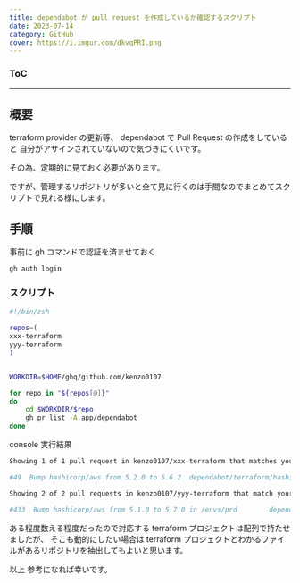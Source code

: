 ```yaml
---
title: dependabot が pull request を作成しているか確認するスクリプト
date: 2023-07-14
category: GitHub
cover: https://i.imgur.com/dkvqPRI.png
---
```


<div class="toc">
<div class="toc-content">
<h3 class="menu-label">ToC</h3>
<!-- toc -->
</div>
</div>

---

## 概要

terraform provider の更新等、 dependabot で Pull Request の作成をしていると
自分がアサインされていないので気づきにくいです。

その為、定期的に見ておく必要があります。

ですが、管理するリポジトリが多いと全て見に行くのは手間なのでまとめてスクリプトで見れる様にします。

## 手順

事前に gh コマンドで認証を済ませておく

```
gh auth login
```

### スクリプト

```zsh
#!/bin/zsh

repos=(
xxx-terraform
yyy-terraform
)


WORKDIR=$HOME/ghq/github.com/kenzo0107

for repo in "${repos[@]}"
do
    cd $WORKDIR/$repo
    gh pr list -A app/dependabot
done
```

console 実行結果

```sh
Showing 1 of 1 pull request in kenzo0107/xxx-terraform that matches your search

#49  Bump hashicorp/aws from 5.2.0 to 5.6.2  dependabot/terraform/hashicorp/aws-5.6.2

Showing 2 of 2 pull requests in kenzo0107/yyy-terraform that match your search

#433  Bump hashicorp/aws from 5.1.0 to 5.7.0 in /envs/prd        dependabot/terraform/envs/prd/hashicorp/aws-5.7.0
```

ある程度数える程度だったので対応する terraform プロジェクトは配列で持たせましたが、
そこも動的にしたい場合は terraform プロジェクトとわかるファイルがあるリポジトリを抽出してもよいと思います。

以上
参考になれば幸いです。
